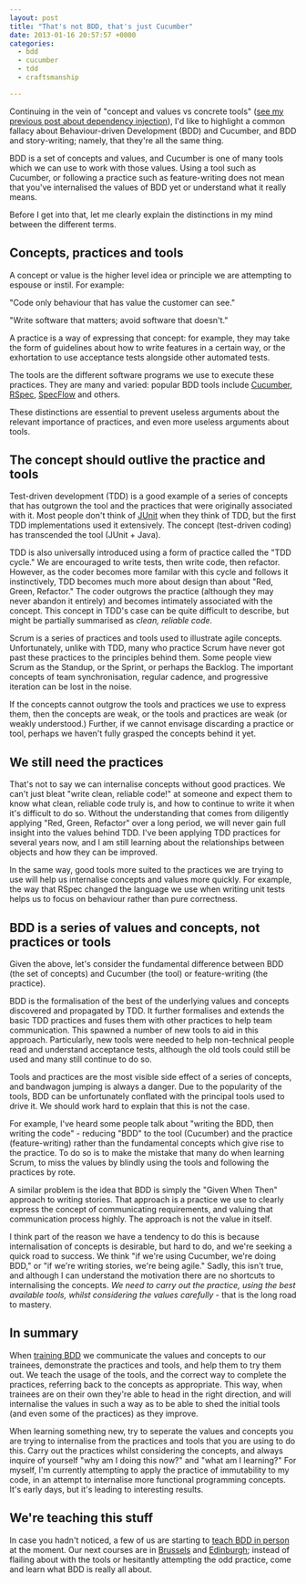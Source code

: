 ```yaml
---
layout: post
title: "That's not BDD, that's just Cucumber"
date: 2013-01-16 20:57:57 +0000
categories:
  - bdd
  - cucumber
  - tdd
  - craftsmanship

---
```


Continuing in the vein of "concept and values vs concrete tools" ([see my previous post about dependency injection](http://chrismdp.com/2013/01/dependency-injection-not-ioc)), I'd like to highlight a common fallacy about Behaviour-driven Development (BDD) and Cucumber, and BDD and story-writing; namely, that they're all the same thing.

BDD is a set of concepts and values, and Cucumber is one of many tools which we can use to work with those values. Using a tool such as Cucumber, or following a practice such as feature-writing does not mean that you've internalised the values of BDD yet or understand what it really means.

Before I get into that, let me clearly explain the distinctions in my mind between the different terms.

## Concepts, practices and tools

A concept or value is the higher level idea or principle we are attempting to espouse or instil. For example:

"Code only behaviour that has value the customer can see."

"Write software that matters; avoid software that doesn't."

A practice is a way of expressing that concept: for example, they may take the form of guidelines about how to write features in a certain way, or the exhortation to use acceptance tests alongside other automated tests.

The tools are the different software programs we use to execute these practices. They are many and varied: popular BDD tools include [Cucumber](http://chrismdp.com/tag/cucumber), [RSpec](http://relishapp.com/rspec), [SpecFlow](http://www.specflow.org) and others.

These distinctions are essential to prevent useless arguments about the relevant importance of practices, and even more useless arguments about tools.

## The concept should outlive the practice and tools

Test-driven development (TDD) is a good example of a series of concepts that has outgrown the tool and the practices that were originally associated with it. Most people don't think of [JUnit](http://en.wikipedia.org/wiki/JUnit) when they think of TDD, but the first TDD implementations used it extensively. The concept (test-driven coding) has transcended the tool (JUnit + Java).

TDD is also universally introduced using a form of practice called the "TDD cycle." We are encouraged to write tests, then write code, then refactor. However, as the coder becomes more familar with this cycle and follows it instinctively, TDD becomes much more about design than about "Red, Green, Refactor." The coder outgrows the practice (although they may never abandon it entirely) and becomes intimately associated with the concept. This concept in TDD's case can be quite difficult to describe, but might be partially summarised as *clean, reliable code.*

Scrum is a series of practices and tools used to illustrate agile concepts. Unfortunately, unlike with TDD, many who practice Scrum have never got past these practices to the principles behind them. Some people view Scrum as the Standup, or the Sprint, or perhaps the Backlog. The important concepts of team synchronisation, regular cadence, and progressive iteration can be lost in the noise.

If the concepts cannot outgrow the tools and practices we use to express them, then the concepts are weak, or the tools and practices are weak (or weakly understood.) Further, if we cannot envisage discarding a practice or tool, perhaps we haven't fully grasped the concepts behind it yet.

## We still need the practices

That's not to say we can internalise concepts without good practices. We can't just bleat "write clean, reliable code!" at someone and expect them to know what clean, reliable code truly is, and how to continue to write it when it's difficult to do so. Without the understanding that comes from diligently applying "Red, Green, Refactor" over a long period, we will never gain full insight into the values behind TDD. I've been applying TDD practices for several years now, and I am still learning about the relationships between objects and how they can be improved.

In the same way, good tools more suited to the practices we are trying to use will help us internalise concepts and values more quickly. For example, the way that RSpec changed the language we use when writing unit tests helps us to focus on behaviour rather than pure correctness.

## BDD is a series of values and concepts, not practices or tools

Given the above, let's consider the fundamental difference between BDD (the set of concepts) and Cucumber (the tool) or feature-writing (the practice).

BDD is the formalisation of the best of the underlying values and concepts discovered and propagated by TDD. It further formalises and extends the basic TDD practices and fuses them with other practices to help team communication. This spawned a number of new tools to aid in this approach. Particularly, new tools were needed to help non-technical people read and understand acceptance tests, although the old tools could still be used and many still continue to do so.

Tools and practices are the most visible side effect of a series of concepts, and bandwagon jumping is always a danger. Due to the popularity of the tools, BDD can be unfortunately conflated with the principal tools used to drive it. We should work hard to explain that this is not the case.

For example, I've heard some people talk about "writing the BDD, then writing the code" - reducing "BDD" to the tool (Cucumber) and the practice (feature-writing) rather than the fundamental concepts which give rise to the practice. To do so is to make the mistake that many do when learning Scrum, to miss the values by blindly using the tools and following the practices by rote.

A similar problem is the idea that BDD is simply the "Given When Then" approach to writing stories. That approach is a practice we use to clearly express the concept of communicating requirements, and valuing that communication process highly. The approach is not the value in itself.

I think part of the reason we have a tendency to do this is because internalisation of concepts is desirable, but hard to do, and we're seeking a quick road to success. We think "if we're using Cucumber, we're doing BDD," or "if we're writing stories, we're being agile." Sadly, this isn't true, and although I can understand the motivation there are no shortcuts to internalising the concepts. *We need to carry out the practice, using the best available tools, whilst considering the values carefully* - that is the long road to mastery.

## In summary

When [training BDD](http://bddkickstart.com) we communicate the values and concepts to our trainees, demonstrate the practices and tools, and help them to try them out. We teach the usage of the tools, and the correct way to complete the practices, referring back to the concepts as appropriate. This way, when trainees are on their own they're able to head in the right direction, and will internalise the values in such a way as to be able to shed the initial tools (and even some of the practices) as they improve.

When learning something new, try to seperate the values and concepts you are trying to internalise from the practices and tools that you are using to do this. Carry out the practices whilst considering the concepts, and always inquire of yourself "why am I doing this now?" and "what am I learning?" For myself, I'm currently attempting to apply the practice of immutability to my code, in an attempt to internalise more functional programming concepts. It's early days, but it's leading to interesting results.

## We're teaching this stuff

In case you hadn't noticed, a few of us are starting to [teach BDD in person](http://bddkickstart.com/) at the moment. Our next courses are in [Brussels](http://bddkickstart.com/dates#brussels) and [Edinburgh](http://bddkickstart.com/dates#edinburgh); instead of flailing about with the tools or hesitantly attempting the odd practice, come and learn what BDD is really all about.
